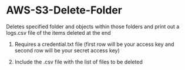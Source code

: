 # AWS-S3-Delete-Folder
Deletes specified folder and objects within those folders and print out a logs.csv file of the items deleted at the end


1. Requires a credential.txt file (first row will be your access key and second row will be your secret access key)

2. Include the .csv file with the list of files to be deleted
